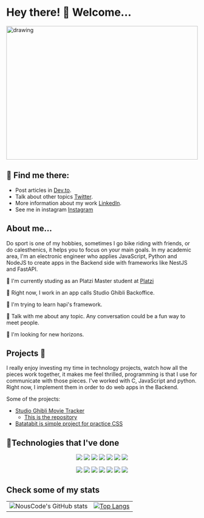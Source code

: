 # Hey there! 🤝 Welcome...
<img src="https://dsm01pap002files.storage.live.com/y4mTx10pyJrdfinUnnMsgxcSB8vswBlH7oTIm9XKkQTsBc84RhLbtiSHvNAbyDfwVo8S5Yow6LXu6LYeRsvOasHgdqAM5hMXYMLMgunxg1cyMj_Df9O9WgxTzzjlAjucoNcno4GEmekp2DkJ6-L57_aUp7U8OPEiAiZR50DNdC8lSzgHXXnZI1kpKPkt6R4cewL7-jDeqgleS5ZmVLNYWGL6Ax1cuOX3X2RxX1UNGkfaZs?encodeFailures=1&width=941&height=471" alt="drawing" style="width: 100%; height: 22rem"/>

## 📡 Find me there:
- Post articles in [Dev.to](https://dev.to/nouscode).
- Talk about other topics [Twitter](https://twitter.com/JuanCSpace1).
- More information about my work [LinkedIn](https://www.linkedin.com/in/juan-camilo-salazar-ga%C3%B1an-3ab10a114/).
- See me in instagram [Instagram](https://www.instagram.com/Nous_Code/)

## About me...
Do sport is one of my hobbies, sometimes I go bike riding with friends, or do calesthenics, it helps you to focus on your main goals. In my academic area, I'm an electronic engineer who applies JavaScript, Python and NodeJS to create apps in the Backend side with frameworks like NestJS and FastAPI.

🐉 I'm currently studing as an Platzi Master student at [Platzi](https://www.linkedin.com/school/platzi-inc/)

🔭 Right now, I work in an app calls Studio Ghibli Backoffice.

🌱 I'm trying to learn hapi's framework.

💬 Talk with me about any topic. Any conversation could be a fun way to meet people.

🎣 I'm looking for new horizons.

## Projects 🚂
I really enjoy investing my time in technology projects, watch how all the pieces work together, it makes me feel thrilled, programming is that I use for communicate with those pieces. I've worked with C, JavaScript and python. Right now, I implement them in order to do web apps in the Backend.

Some of the projects:
- [Studio Ghibli Movie Tracker](https://studio-ghibli-se.netlify.app/)
  - [This is the repository](https://github.com/C10-Ghibli-s)
- [Batatabit is simple project for practice CSS](https://github.com/NousCode/Batatabit)

## 🏅Technologies that I've done
<div>
  <p align="center">
    <img src="https://img.shields.io/badge/Windows-0078D6?style=for-the-badge&logo=windows&logoColor=white" />
    <img src="https://img.shields.io/badge/Linux-FCC624?style=for-the-badge&logo=linux&logoColor=black" />
    <img src="https://img.shields.io/badge/Shell_Script-121011?style=for-the-badge&logo=gnu-bash&logoColor=white" />
    <img src="https://img.shields.io/badge/Swagger-85EA2D?style=for-the-badge&logo=Swagger&logoColor=white" />
    <img src="https://img.shields.io/badge/JavaScript-323330?style=for-the-badge&logo=javascript&logoColor=F7DF1E" />
    <img src="https://img.shields.io/badge/TypeScript-007ACC?style=for-the-badge&logo=typescript&logoColor=white" />
    <img src="https://img.shields.io/badge/Python-FFD43B?style=for-the-badge&logo=python&logoColor=blue" />    
  </p>
  <p align="center">
    <img src="https://img.shields.io/badge/fastapi-109989?style=for-the-badge&logo=FASTAPI&logoColor=white" />
    <img src="https://img.shields.io/badge/GraphQl-E10098?style=for-the-badge&logo=graphql&logoColor=white" />
    <img src="https://img.shields.io/badge/Prisma-3982CE?style=for-the-badge&logo=Prisma&logoColor=white" />
    <img src="https://img.shields.io/badge/PostgreSQL-316192?style=for-the-badge&logo=postgresql&logoColor=white" />
    <img src="https://img.shields.io/badge/Heroku-430098?style=for-the-badge&logo=heroku&logoColor=white" />
    <img src="https://img.shields.io/badge/nestjs-E0234E?style=for-the-badge&logo=nestjs&logoColor=white" />
    <img src="https://img.shields.io/badge/Markdown-000000?style=for-the-badge&logo=markdown&logoColor=white" />    
  </p>
</div>

## Check some of my stats

| | |
---|---  
| ![NousCode's GitHub stats](https://github-readme-stats.vercel.app/api?username=NousCode&show_icons=true&theme=tokyonight) |  [![Top Langs](https://github-readme-stats.vercel.app/api/top-langs/?username=NousCode&layout=compact&theme=tokyonight)](https://github.com/anuraghazra/github-readme-stats) |



<!--
**LifeSpaceJuan/LifeSpaceJuan** is a ✨ _special_ ✨ repository because its `README.md` (this file) appears on your GitHub profile.

Here are some ideas to get you started:

- 🔭 I’m currently working on ...
- 🌱 I’m currently learning ...
- 👯 I’m looking to collaborate on ...
- 🤔 I’m looking for help with ...
- 💬 Ask me about ...
- 📫 How to reach me: ...
- 😄 Pronouns: ...
- ⚡ Fun fact: ...
-->

